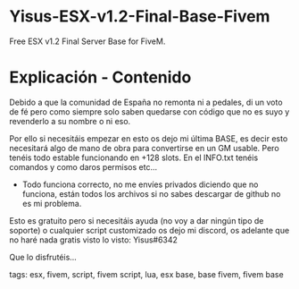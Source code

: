 # Yisus-ESX-v1.2-Final-Base-Fivem
Free ESX v1.2 Final Server Base for FiveM.

# Explicación - Contenido
Debido a que la comunidad de España no remonta ni a pedales, di un voto de fé pero como siempre solo saben quedarse con código que no es suyo y revenderlo a su nombre o ni eso.

Por ello si necesitáis empezar en esto os dejo mi última BASE, es decir esto necesitará algo de mano de obra para convertirse en un GM usable. Pero tenéis todo estable funcionando en +128 slots.
En el INFO.txt tenéis comandos y como daros permisos etc...

- Todo funciona correcto, no me envíes privados diciendo que no funciona, están todos los archivos si no sabes descargar de github no es mi problema.


Esto es gratuito pero si necesitáis ayuda (no voy a dar ningún tipo de soporte) o cualquier script customizado os dejo mi discord, os adelante que no haré nada gratis visto lo visto: Yisus#6342

Que lo disfrutéis...



tags: esx, fivem, script, fivem script, lua, esx base, base fivem, fivem base
